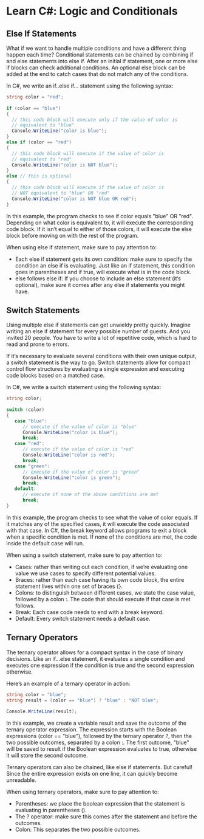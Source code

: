 # Learn C#: Logic and Conditionals

## Else If Statements

What if we want to handle multiple conditions and have a different thing happen each time? Conditional statements can be chained by combining if and else statements into else if. After an initial if statement, one or more else if blocks can check additional conditions. An optional else block can be added at the end to catch cases that do not match any of the conditions.

In C#, we write an if..else if... statement using the following syntax:
```csharp
string color = "red";
 
if (color == "blue")
{
  // this code block will execute only if the value of color is 
  // equivalent to "blue"
  Console.WriteLine("color is blue");
} 
else if (color == "red")
{
  // this code block will execute if the value of color is 
  // equivalent to "red"
  Console.WriteLine("color is NOT blue");
} 
else // this is optional
{
  // this code block will execute if the value of color is 
  // NOT equivalent to "blue" OR "red"
  Console.WriteLine("color is NOT blue OR red");
}
```
In this example, the program checks to see if color equals "blue" OR "red". Depending on what color is equivalent to, it will execute the corresponding code block. If it isn’t equal to either of those colors, it will execute the else block before moving on with the rest of the program.

When using else if statement, make sure to pay attention to:
* Each else if statement gets its own condition: make sure to specify the condition an else if is evaluating. Just like an if statement, this condition goes in parentheses and if true, will execute what is in the code block.
* else follows else if: If you choose to include an else statement (it’s optional), make sure it comes after any else if statements you might have.

## Switch Statements

Using multiple else if statements can get unwieldy pretty quickly. Imagine writing an else if statement for every possible number of guests. And you invited 20 people. You have to write a lot of repetitive code, which is hard to read and prone to errors.

If it’s necessary to evaluate several conditions with their own unique output, a switch statement is the way to go. Switch statements allow for compact control flow structures by evaluating a single expression and executing code blocks based on a matched case.

In C#, we write a switch statement using the following syntax:
```csharp
string color;
 
switch (color)
{
   case "blue":
      // execute if the value of color is "blue"
      Console.WriteLine("color is blue");
      break;
   case "red":
      // execute if the value of color is "red"
      Console.WriteLine("color is red");
      break;
   case "green":
      // execute if the value of color is "green"
      Console.WriteLine("color is green");
      break;
   default:
      // execute if none of the above conditions are met
      break;
}
```
In this example, the program checks to see what the value of color equals. If it matches any of the specified cases, it will execute the code associated with that case. In C#, the break keyword allows programs to exit a block when a specific condition is met. If none of the conditions are met, the code inside the default case will run.

When using a switch statement, make sure to pay attention to:
* Cases: rather than writing out each condition, if we’re evaluating one value we use cases to specify different potential values.
* Braces: rather than each case having its own code block, the entire statement lives within one set of braces {}.
* Colons: to distinguish between different cases, we state the case value, followed by a colon :. The code that should execute if that case is met follows.
* Break: Each case code needs to end with a break keyword.
* Default: Every switch statement needs a default case.

## Ternary Operators

The ternary operator allows for a compact syntax in the case of binary decisions. Like an if...else statement, it evaluates a single condition and executes one expression if the condition is true and the second expression otherwise.

Here’s an example of a ternary operator in action:
```csharp
string color = "blue";
string result = (color == "blue") ? "blue" : "NOT blue";
 
Console.WriteLine(result);
```
In this example, we create a variable result and save the outcome of the ternary operator expression. The expression starts with the Boolean expressions (color == "blue"), followed by the ternary operator ?, then the two possible outcomes, separated by a colon :. The first outcome, "blue" will be saved to result if the Boolean expression evaluates to true, otherwise it will store the second outcome.

Ternary operators can also be chained, like else if statements. But careful! Since the entire expression exists on one line, it can quickly become unreadable.

When using ternary operators, make sure to pay attention to:
* Parentheses: we place the boolean expression that the statement is evaluating in parentheses ().
* The ? operator: make sure this comes after the statement and before the outcomes.
* Colon: This separates the two possible outcomes.

